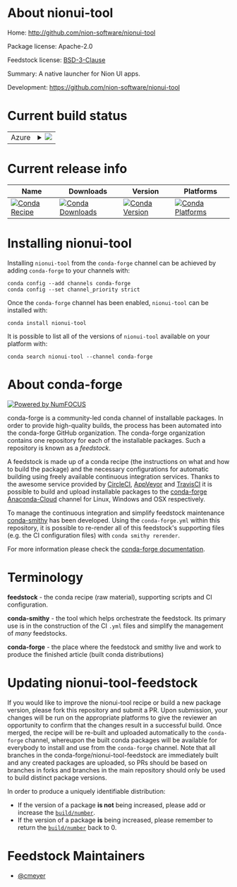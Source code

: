 About nionui-tool
=================

Home: http://github.com/nion-software/nionui-tool

Package license: Apache-2.0

Feedstock license: [BSD-3-Clause](https://github.com/conda-forge/nionui-tool-feedstock/blob/master/LICENSE.txt)

Summary: A native launcher for Nion UI apps.

Development: https://github.com/nion-software/nionui-tool

Current build status
====================


<table>
    
  <tr>
    <td>Azure</td>
    <td>
      <details>
        <summary>
          <a href="https://dev.azure.com/conda-forge/feedstock-builds/_build/latest?definitionId=9342&branchName=master">
            <img src="https://dev.azure.com/conda-forge/feedstock-builds/_apis/build/status/nionui-tool-feedstock?branchName=master">
          </a>
        </summary>
        <table>
          <thead><tr><th>Variant</th><th>Status</th></tr></thead>
          <tbody><tr>
              <td>linux_64_python3.7python_implcpython</td>
              <td>
                <a href="https://dev.azure.com/conda-forge/feedstock-builds/_build/latest?definitionId=9342&branchName=master">
                  <img src="https://dev.azure.com/conda-forge/feedstock-builds/_apis/build/status/nionui-tool-feedstock?branchName=master&jobName=linux&configuration=linux_64_python3.7python_implcpython" alt="variant">
                </a>
              </td>
            </tr><tr>
              <td>linux_64_python3.8python_implcpython</td>
              <td>
                <a href="https://dev.azure.com/conda-forge/feedstock-builds/_build/latest?definitionId=9342&branchName=master">
                  <img src="https://dev.azure.com/conda-forge/feedstock-builds/_apis/build/status/nionui-tool-feedstock?branchName=master&jobName=linux&configuration=linux_64_python3.8python_implcpython" alt="variant">
                </a>
              </td>
            </tr><tr>
              <td>linux_64_python3.9python_implcpython</td>
              <td>
                <a href="https://dev.azure.com/conda-forge/feedstock-builds/_build/latest?definitionId=9342&branchName=master">
                  <img src="https://dev.azure.com/conda-forge/feedstock-builds/_apis/build/status/nionui-tool-feedstock?branchName=master&jobName=linux&configuration=linux_64_python3.9python_implcpython" alt="variant">
                </a>
              </td>
            </tr><tr>
              <td>osx_64_python3.7python_implcpython</td>
              <td>
                <a href="https://dev.azure.com/conda-forge/feedstock-builds/_build/latest?definitionId=9342&branchName=master">
                  <img src="https://dev.azure.com/conda-forge/feedstock-builds/_apis/build/status/nionui-tool-feedstock?branchName=master&jobName=osx&configuration=osx_64_python3.7python_implcpython" alt="variant">
                </a>
              </td>
            </tr><tr>
              <td>osx_64_python3.8python_implcpython</td>
              <td>
                <a href="https://dev.azure.com/conda-forge/feedstock-builds/_build/latest?definitionId=9342&branchName=master">
                  <img src="https://dev.azure.com/conda-forge/feedstock-builds/_apis/build/status/nionui-tool-feedstock?branchName=master&jobName=osx&configuration=osx_64_python3.8python_implcpython" alt="variant">
                </a>
              </td>
            </tr><tr>
              <td>osx_64_python3.9python_implcpython</td>
              <td>
                <a href="https://dev.azure.com/conda-forge/feedstock-builds/_build/latest?definitionId=9342&branchName=master">
                  <img src="https://dev.azure.com/conda-forge/feedstock-builds/_apis/build/status/nionui-tool-feedstock?branchName=master&jobName=osx&configuration=osx_64_python3.9python_implcpython" alt="variant">
                </a>
              </td>
            </tr><tr>
              <td>win_64_python3.7</td>
              <td>
                <a href="https://dev.azure.com/conda-forge/feedstock-builds/_build/latest?definitionId=9342&branchName=master">
                  <img src="https://dev.azure.com/conda-forge/feedstock-builds/_apis/build/status/nionui-tool-feedstock?branchName=master&jobName=win&configuration=win_64_python3.7" alt="variant">
                </a>
              </td>
            </tr><tr>
              <td>win_64_python3.8</td>
              <td>
                <a href="https://dev.azure.com/conda-forge/feedstock-builds/_build/latest?definitionId=9342&branchName=master">
                  <img src="https://dev.azure.com/conda-forge/feedstock-builds/_apis/build/status/nionui-tool-feedstock?branchName=master&jobName=win&configuration=win_64_python3.8" alt="variant">
                </a>
              </td>
            </tr><tr>
              <td>win_64_python3.9</td>
              <td>
                <a href="https://dev.azure.com/conda-forge/feedstock-builds/_build/latest?definitionId=9342&branchName=master">
                  <img src="https://dev.azure.com/conda-forge/feedstock-builds/_apis/build/status/nionui-tool-feedstock?branchName=master&jobName=win&configuration=win_64_python3.9" alt="variant">
                </a>
              </td>
            </tr>
          </tbody>
        </table>
      </details>
    </td>
  </tr>
</table>

Current release info
====================

| Name | Downloads | Version | Platforms |
| --- | --- | --- | --- |
| [![Conda Recipe](https://img.shields.io/badge/recipe-nionui--tool-green.svg)](https://anaconda.org/conda-forge/nionui-tool) | [![Conda Downloads](https://img.shields.io/conda/dn/conda-forge/nionui-tool.svg)](https://anaconda.org/conda-forge/nionui-tool) | [![Conda Version](https://img.shields.io/conda/vn/conda-forge/nionui-tool.svg)](https://anaconda.org/conda-forge/nionui-tool) | [![Conda Platforms](https://img.shields.io/conda/pn/conda-forge/nionui-tool.svg)](https://anaconda.org/conda-forge/nionui-tool) |

Installing nionui-tool
======================

Installing `nionui-tool` from the `conda-forge` channel can be achieved by adding `conda-forge` to your channels with:

```
conda config --add channels conda-forge
conda config --set channel_priority strict
```

Once the `conda-forge` channel has been enabled, `nionui-tool` can be installed with:

```
conda install nionui-tool
```

It is possible to list all of the versions of `nionui-tool` available on your platform with:

```
conda search nionui-tool --channel conda-forge
```


About conda-forge
=================

[![Powered by NumFOCUS](https://img.shields.io/badge/powered%20by-NumFOCUS-orange.svg?style=flat&colorA=E1523D&colorB=007D8A)](http://numfocus.org)

conda-forge is a community-led conda channel of installable packages.
In order to provide high-quality builds, the process has been automated into the
conda-forge GitHub organization. The conda-forge organization contains one repository
for each of the installable packages. Such a repository is known as a *feedstock*.

A feedstock is made up of a conda recipe (the instructions on what and how to build
the package) and the necessary configurations for automatic building using freely
available continuous integration services. Thanks to the awesome service provided by
[CircleCI](https://circleci.com/), [AppVeyor](https://www.appveyor.com/)
and [TravisCI](https://travis-ci.com/) it is possible to build and upload installable
packages to the [conda-forge](https://anaconda.org/conda-forge)
[Anaconda-Cloud](https://anaconda.org/) channel for Linux, Windows and OSX respectively.

To manage the continuous integration and simplify feedstock maintenance
[conda-smithy](https://github.com/conda-forge/conda-smithy) has been developed.
Using the ``conda-forge.yml`` within this repository, it is possible to re-render all of
this feedstock's supporting files (e.g. the CI configuration files) with ``conda smithy rerender``.

For more information please check the [conda-forge documentation](https://conda-forge.org/docs/).

Terminology
===========

**feedstock** - the conda recipe (raw material), supporting scripts and CI configuration.

**conda-smithy** - the tool which helps orchestrate the feedstock.
                   Its primary use is in the construction of the CI ``.yml`` files
                   and simplify the management of *many* feedstocks.

**conda-forge** - the place where the feedstock and smithy live and work to
                  produce the finished article (built conda distributions)


Updating nionui-tool-feedstock
==============================

If you would like to improve the nionui-tool recipe or build a new
package version, please fork this repository and submit a PR. Upon submission,
your changes will be run on the appropriate platforms to give the reviewer an
opportunity to confirm that the changes result in a successful build. Once
merged, the recipe will be re-built and uploaded automatically to the
`conda-forge` channel, whereupon the built conda packages will be available for
everybody to install and use from the `conda-forge` channel.
Note that all branches in the conda-forge/nionui-tool-feedstock are
immediately built and any created packages are uploaded, so PRs should be based
on branches in forks and branches in the main repository should only be used to
build distinct package versions.

In order to produce a uniquely identifiable distribution:
 * If the version of a package **is not** being increased, please add or increase
   the [``build/number``](https://docs.conda.io/projects/conda-build/en/latest/resources/define-metadata.html#build-number-and-string).
 * If the version of a package **is** being increased, please remember to return
   the [``build/number``](https://docs.conda.io/projects/conda-build/en/latest/resources/define-metadata.html#build-number-and-string)
   back to 0.

Feedstock Maintainers
=====================

* [@cmeyer](https://github.com/cmeyer/)

